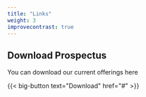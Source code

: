 ```yaml
---
title: "Links"
weight: 3
improvecontrast: true
---
```


## Download Prospectus

You can download our current offerings here

{{< big-button text="Download" href="#" >}}
